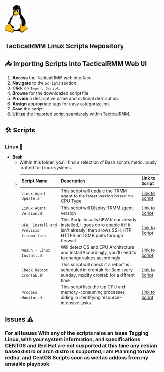![Linux Logo](/Images/Linux/Tux.png)

## TacticalRMM Linux Scripts Repository

## 📥 Importing Scripts into TacticalRMM Web UI

1. **Access** the TacticalRMM web interface.
2. **Navigate** to the `Scripts` section.
3. **Click** on `Import Script`.
4. **Browse** for the downloaded script file.
5. **Provide** a descriptive name and optional description.
6. **Assign** appropriate tags for easy categorization.
7. **Save** the script.
8. **Utilize** the imported script seamlessly within TacticalRMM.

## 🛠️ Scripts

### Linux 🐧
- **Bash**
  - Within this folder, you'll find a selection of Bash scripts meticulously crafted for Linux systems.
  - | Script Name | Description | Link to Script |
      |-------------|-------------|-------------|
      | `Linux Agent Update.sh` |   This script will update the TRMM agent to the latest version based on CPU Type  | [Link to Script](https://github.com/Brandon-Roff/TRMM-Scripts/blob/main/Linux/TRMM%20Agent/Linux%20Agent%20Update.sh) |  
      | `Linux Agent Version.sh` |   This script will Display TRMM agent version | [Link to Script](https://github.com/Brandon-Roff/TRMM-Scripts/blob/main/Linux/TRMM%20Agent/Linux%20Agent%20Version.sh) |  
      | `UFW_ Install and Prevision firewall.sh` |   This Script Installs UFW if not already installed, it goes on to enable it if it isn't already, then allows SSH, HTP, HTTPS and SMB ports through firewall | [Link to Script](https://github.com/Brandon-Roff/TRMM-Scripts/blob/main/Linux/UFW/UFW_%20Install%20and%20Prevision%20firewall.sh) |  
      | `Wazuh - Linux Install.sh` | Will detect OS and CPU Architecture and Install Accordingly, you'll need to to change values accordingly | [Link to Script](https://github.com/Brandon-Roff/TRMM-Scripts/blob/main/Linux/Wazuh/Wazuh%20-%20Linux%20Install.sh) |  
      | `Check Reboot Crontab.sh` |   This script will check if a reboot is scheduled in crontab for 3am every sunday, modify crontab for a diffrent time | [Link to Script](https://github.com/Brandon-Roff/TRMM-Scripts/blob/main/Linux/Crontab/Check%20Reboot%20Crontab.sh) |  
      `Process Monitor.sh` |   This script lists the top CPU and memory-consuming processes, aiding in identifying resource-intensive tasks. | [Link to Script](https://github.com/Brandon-Roff/TRMM-Scripts/blob/main/Linux/Monitoring/Process%20Monitor.sh) |  

    
## Issues ⚠️ 

### For all Issues With any of the scripts raise an issue Tagging Linux, with your system information, and specifications CENTOS and Red Hat are not supported at this time any debian based distro or arch distro is supported, I am Planning to have redhat and CentOS Scripts soon as well as addons from my ansiable playbook
